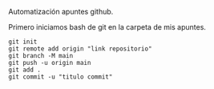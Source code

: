 Automatización apuntes github.

Primero iniciamos bash de git en la carpeta de mis apuntes.

```
git init
git remote add origin "link repositorio"
git branch -M main
git push -u origin main
git add .
git commit -u "titulo commit"
```
